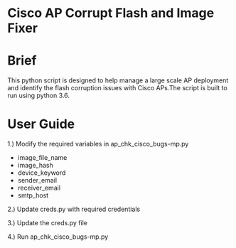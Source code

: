 # Cisco AP Corrupt Flash and Image Fixer

# Brief

This python script is designed to help manage a large scale AP deployment and identify the flash corruption issues with Cisco APs.The script is built to run using python 3.6.

# User Guide
1.) Modify the required variables in ap_chk_cisco_bugs-mp.py
  - image_file_name
  - image_hash
  - device_keyword
  - sender_email
  - receiver_email
  - smtp_host

2.) Update creds.py with required credentials

3.) Update the creds.py file

4.) Run ap_chk_cisco_bugs-mp.py
